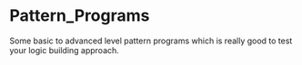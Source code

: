 # Pattern_Programs
Some basic to advanced level pattern programs which is really good to test your logic building approach.
